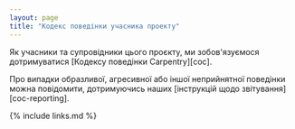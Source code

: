 ```yaml
---
layout: page
title: "Кодекс поведінки учасника проекту"
---
```

Як учасники та супровідники цього проєкту,
ми зобов'язуємося дотримуватися [Кодексу поведінки Carpentry][coc].

Про випадки образливої, агресивної або іншої неприйнятної поведінки
можна повідомити, дотримуючись наших [інструкцій щодо звітування][coc-reporting].

{% include links.md %}

